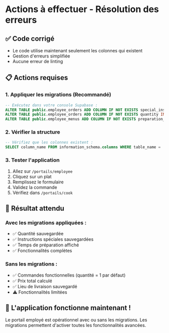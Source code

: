 # Actions à effectuer - Résolution des erreurs

## ✅ Code corrigé
- Le code utilise maintenant seulement les colonnes qui existent
- Gestion d'erreurs simplifiée
- Aucune erreur de linting

## 📋 Actions requises

### 1. Appliquer les migrations (Recommandé)
```sql
-- Exécutez dans votre console Supabase :
ALTER TABLE public.employee_orders ADD COLUMN IF NOT EXISTS special_instructions TEXT;
ALTER TABLE public.employee_orders ADD COLUMN IF NOT EXISTS quantity INTEGER DEFAULT 1 NOT NULL;
ALTER TABLE public.employee_menus ADD COLUMN IF NOT EXISTS preparation_time INTEGER DEFAULT 30 NOT NULL;
```

### 2. Vérifier la structure
```sql
-- Vérifiez que les colonnes existent :
SELECT column_name FROM information_schema.columns WHERE table_name = 'employee_orders';
```

### 3. Tester l'application
1. Allez sur `/portails/employee`
2. Cliquez sur un plat
3. Remplissez le formulaire
4. Validez la commande
5. Vérifiez dans `/portails/cook`

## 🎯 Résultat attendu

### Avec les migrations appliquées :
- ✅ Quantité sauvegardée
- ✅ Instructions spéciales sauvegardées
- ✅ Temps de préparation affiché
- ✅ Fonctionnalités complètes

### Sans les migrations :
- ✅ Commandes fonctionnelles (quantité = 1 par défaut)
- ✅ Prix total calculé
- ✅ Lieu de livraison sauvegardé
- ⚠️ Fonctionnalités limitées

## 🚀 L'application fonctionne maintenant !

Le portail employé est opérationnel avec ou sans les migrations. Les migrations permettent d'activer toutes les fonctionnalités avancées.



